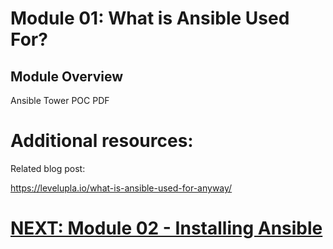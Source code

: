 # Module 01: What is Ansible Used For?

## Module Overview

Ansible Tower POC PDF

# Additional resources:

Related blog post:

https://levelupla.io/what-is-ansible-used-for-anyway/

# [NEXT: Module 02 - Installing Ansible](../Module%2002%20-%20Installing%20Ansible)
